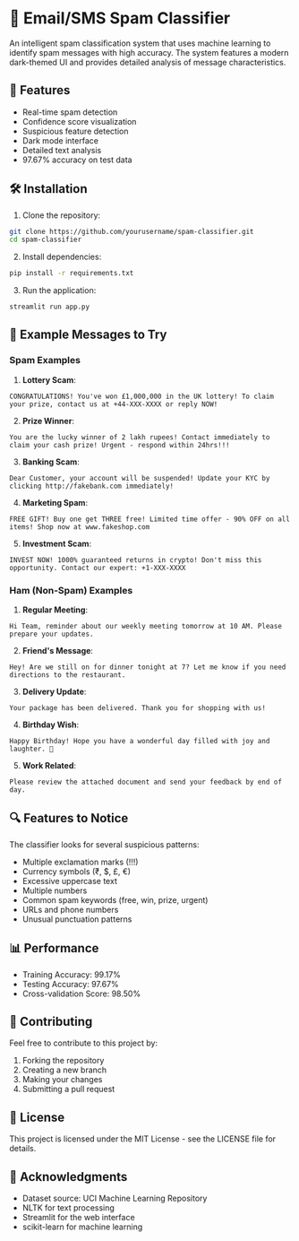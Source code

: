 # 📧 Email/SMS Spam Classifier

An intelligent spam classification system that uses machine learning to identify spam messages with high accuracy. The system features a modern dark-themed UI and provides detailed analysis of message characteristics.

## 🚀 Features

- Real-time spam detection
- Confidence score visualization
- Suspicious feature detection
- Dark mode interface
- Detailed text analysis
- 97.67% accuracy on test data

## 🛠️ Installation

1. Clone the repository:
```bash
git clone https://github.com/yourusername/spam-classifier.git
cd spam-classifier
```

2. Install dependencies:
```bash
pip install -r requirements.txt
```

3. Run the application:
```bash
streamlit run app.py
```

## 📝 Example Messages to Try

### Spam Examples

1. **Lottery Scam**:
```
CONGRATULATIONS! You've won £1,000,000 in the UK lottery! To claim your prize, contact us at +44-XXX-XXXX or reply NOW!
```

2. **Prize Winner**:
```
You are the lucky winner of 2 lakh rupees! Contact immediately to claim your cash prize! Urgent - respond within 24hrs!!!
```

3. **Banking Scam**:
```
Dear Customer, your account will be suspended! Update your KYC by clicking http://fakebank.com immediately!
```

4. **Marketing Spam**:
```
FREE GIFT! Buy one get THREE free! Limited time offer - 90% OFF on all items! Shop now at www.fakeshop.com
```

5. **Investment Scam**:
```
INVEST NOW! 1000% guaranteed returns in crypto! Don't miss this opportunity. Contact our expert: +1-XXX-XXXX
```

### Ham (Non-Spam) Examples

1. **Regular Meeting**:
```
Hi Team, reminder about our weekly meeting tomorrow at 10 AM. Please prepare your updates.
```

2. **Friend's Message**:
```
Hey! Are we still on for dinner tonight at 7? Let me know if you need directions to the restaurant.
```

3. **Delivery Update**:
```
Your package has been delivered. Thank you for shopping with us!
```

4. **Birthday Wish**:
```
Happy Birthday! Hope you have a wonderful day filled with joy and laughter. 🎂
```

5. **Work Related**:
```
Please review the attached document and send your feedback by end of day.
```

## 🔍 Features to Notice

The classifier looks for several suspicious patterns:
- Multiple exclamation marks (!!!)
- Currency symbols (₹, $, £, €)
- Excessive uppercase text
- Multiple numbers
- Common spam keywords (free, win, prize, urgent)
- URLs and phone numbers
- Unusual punctuation patterns

## 📊 Performance

- Training Accuracy: 99.17%
- Testing Accuracy: 97.67%
- Cross-validation Score: 98.50%

## 🤝 Contributing

Feel free to contribute to this project by:
1. Forking the repository
2. Creating a new branch
3. Making your changes
4. Submitting a pull request

## 📄 License

This project is licensed under the MIT License - see the LICENSE file for details.

## 🙏 Acknowledgments

- Dataset source: UCI Machine Learning Repository
- NLTK for text processing
- Streamlit for the web interface
- scikit-learn for machine learning